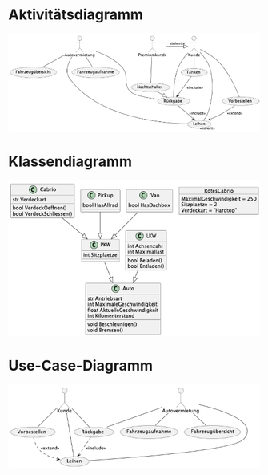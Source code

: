 # Aktivitätsdiagramm
![image info](./Activity.png)

# Klassendiagramm
![image info](./Class.png)

# Use-Case-Diagramm
![image info](./USECASE.png)
